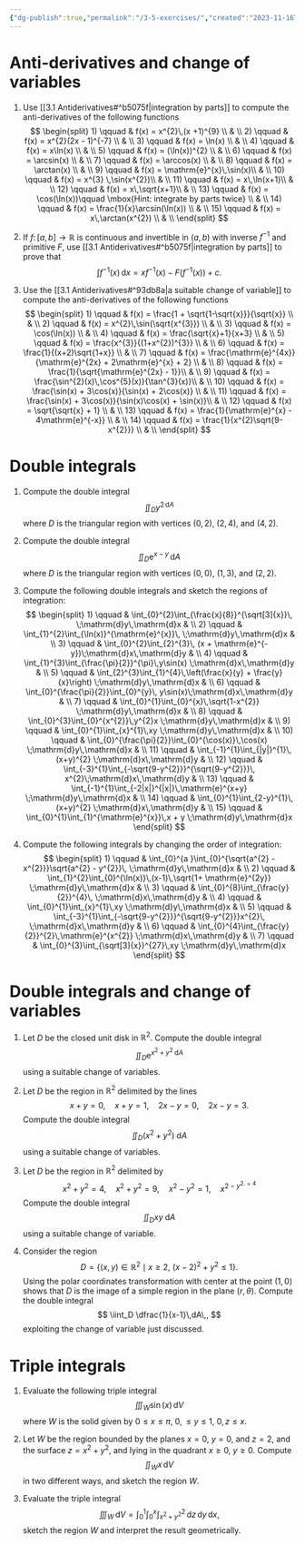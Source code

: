 ```yaml
---
{"dg-publish":true,"permalink":"/3-5-exercises/","created":"2023-11-16T23:53:00.328+01:00","updated":"2023-12-11T15:26:47.874+01:00"}
---
```


# Anti-derivatives and change of variables

1) Use [[3.1 Antiderivatives#^b5075f\|integration by parts]] to compute the anti-derivatives of the following functions
	$$ \begin{split} 1) \qquad & f(x) = x^{2}\,(x +1)^{9} \\ & \\ 2) \qquad & f(x) = x^{2}(2x - 1)^{-7} \\ & \\ 3) \qquad & f(x) = \ln(x) \\ & \\ 4)  \qquad & f(x) = x\ln(x) \\ & \\ 5)  \qquad & f(x) = (\ln(x))^{2} \\ & \\ 6)  \qquad & f(x) = \arcsin(x) \\ & \\ 7)  \qquad & f(x) = \arccos(x) \\ & \\ 8)  \qquad & f(x) = \arctan(x) \\ & \\ 9)  \qquad & f(x) = \mathrm{e}^{x}\,\sin(x)\\ & \\ 10)  \qquad & f(x) = x^{3} \,\sin(x^{2})\\ & \\ 11)  \qquad & f(x) = x\,\ln(x+1)\\ & \\ 12)  \qquad & f(x) = x\,\sqrt{x+1}\\ & \\ 13) \qquad & f(x) = \cos(\ln(x))\qquad \mbox{Hint: integrate by parts twice} \\ & \\ 14) \qquad & f(x) = \frac{1}{x}\arcsin(\ln(x)) \\ & \\ 15) \qquad & f(x) = x\,\arctan(x^{2}) \\ & \\ \end{split} $$

2) If $f\colon[a,b]\rightarrow \mathbb{R}$ is continuous and invertible in $(a,b)$ with inverse $f^{-1}$ and primitive $F$, use [[3.1 Antiderivatives#^b5075f\|integration by parts]] to prove that 
	$$ \int f^{-1}(x)\,\mathrm{d}x =x f^{-1}(x) - F(f^{-1}(x)) + c .$$

3) Use the [[3.1 Antiderivatives#^93db8a\|a suitable change of variable]] to compute the anti-derivatives of the following functions
	$$ \begin{split} 1) \qquad & f(x) = \frac{1 + \sqrt{1-\sqrt{x}}}{\sqrt{x}}  \\ & \\ 2) \qquad & f(x) =  x^{2}\,\sin(\sqrt{x^{3}}) \\ & \\ 3) \qquad & f(x) =   \cos(\ln(x)) \\ & \\ 4) \qquad & f(x) =   \frac{\sqrt{x}+1}{x+3} \\ & \\ 5) \qquad & f(x) =  \frac{x^{3}}{(1+x^{2})^{3}} \\ & \\ 6) \qquad & f(x) =   \frac{1}{(x+2)\sqrt{1+x}} \\ & \\ 7) \qquad & f(x) =   \frac{\mathrm{e}^{4x}}{\mathrm{e}^{2x} + 2\mathrm{e}^{x} + 2} \\ & \\ 8) \qquad & f(x) =   \frac{1}{\sqrt{\mathrm{e}^{2x} - 1}}\\ & \\ 9) \qquad & f(x) =   \frac{\sin^{2}(x)\,\cos^{5}(x)}{\tan^{3}(x)}\\ & \\ 10) \qquad & f(x) =  \frac{\sin(x) + 3\cos(x)}{\sin(x) + 2\cos(x)} \\ & \\ 11) \qquad & f(x) =   \frac{\sin(x) + 3\cos(x)}{\sin(x)\cos(x) + \sin(x)}\\ & \\ 12) \qquad & f(x) = \sqrt{\sqrt{x} + 1}  \\ & \\ 13) \qquad & f(x) = \frac{1}{\mathrm{e}^{x} - 4\mathrm{e}^{-x}} \\ & \\ 14) \qquad & f(x) = \frac{1}{x^{2}\sqrt{9-x^{2}}}  \\ & \\ \end{split} $$

# Double integrals 

1) Compute the double integral
	$$ \iint_{D}y^{2\,\mathrm{d}A}$$
	where $D$ is the triangular region with vertices $(0,2)$, $(2,4)$, and $(4,2)$.

2) Compute the double integral
	$$ \iint_{D}\mathrm{e}^{x-y}\,\mathrm{d}A $$
	where $D$ is the triangular region with vertices $(0,0)$, $(1,3)$, and $(2,2)$.

3) Compute the following double integrals and sketch the regions of integration:
	$$ \begin{split} 1) \qquad & \int_{0}^{2}\int_{\frac{x}{8}}^{\sqrt[3]{x}}\, \;\mathrm{d}y\,\mathrm{d}x & \\ 2) \qquad & \int_{1}^{2}\int_{\ln(x)}^{\mathrm{e}^{x}}\, \;\mathrm{d}y\,\mathrm{d}x & \\ 3) \qquad & \int_{0}^{2}\int_{2}^{3}\, (x + \mathrm{e}^{-y})\;\mathrm{d}x\,\mathrm{d}y & \\ 4)  \qquad & \int_{1}^{3}\int_{\frac{\pi}{2}}^{\pi}\,y\sin(x) \;\mathrm{d}x\,\mathrm{d}y & \\ 5)  \qquad & \int_{2}^{3}\int_{1}^{4}\,\left(\frac{x}{y} + \frac{y}{x}\right) \;\mathrm{d}y\,\mathrm{d}x & \\ 6)  \qquad & \int_{0}^{\frac{\pi}{2}}\int_{0}^{y}\, y\sin(x)\;\mathrm{d}x\,\mathrm{d}y & \\ 7)  \qquad & \int_{0}^{1}\int_{0}^{x}\,\sqrt{1-x^{2}} \;\mathrm{d}y\,\mathrm{d}x & \\ 8)  \qquad & \int_{0}^{3}\int_{0}^{x^{2}}\,y^{2}x \;\mathrm{d}y\,\mathrm{d}x & \\ 9)  \qquad & \int_{0}^{1}\int_{x}^{1}\,xy \;\mathrm{d}y\,\mathrm{d}x & \\ 10)  \qquad & \int_{0}^{\frac{\pi}{2}}\int_{0}^{\cos(x)}\,\cos(x) \;\mathrm{d}y\,\mathrm{d}x & \\ 11)  \qquad & \int_{-1}^{1}\int_{|y|}^{1}\,(x+y)^{2} \;\mathrm{d}x\,\mathrm{d}y & \\ 12)  \qquad & \int_{-3}^{1}\int_{-\sqrt{9-y^{2}}}^{\sqrt{9-y^{2}}}\, x^{2}\;\mathrm{d}x\,\mathrm{d}y & \\ 13) \qquad & \int_{-1}^{1}\int_{-2|x|}^{|x|}\,\mathrm{e}^{x+y} \;\mathrm{d}y\,\mathrm{d}x & \\ 14) \qquad & \int_{0}^{1}\int_{2-y}^{1}\,(x+y)^{2} \;\mathrm{d}x\,\mathrm{d}y & \\ 15) \qquad & \int_{0}^{1}\int_{1}^{\mathrm{e}^{x}}\,x + y \;\mathrm{d}y\,\mathrm{d}x \end{split} $$

4) Compute the following integrals by changing the order of integration:
	$$ \begin{split} 1) \qquad & \int_{0}^{a }\int_{0}^{\sqrt{a^{2} - x^{2}}}\sqrt{a^{2} - y^{2}}\, \;\mathrm{d}y\,\mathrm{d}x & \\ 2)  \qquad & \int_{1}^{2}\int_{0}^{\ln(x)}\,(x-1)\,\sqrt{1+ \mathrm{e}^{2y}} \;\mathrm{d}y\,\mathrm{d}x & \\ 3)  \qquad & \int_{0}^{8}\int_{\frac{y}{2}}^{4}\, \;\mathrm{d}x\,\mathrm{d}y & \\ 4)  \qquad & \int_{0}^{1}\int_{x}^{1}\,xy \;\mathrm{d}y\,\mathrm{d}x & \\ 5)  \qquad & \int_{-3}^{1}\int_{-\sqrt{9-y^{2}}}^{\sqrt{9-y^{2}}}x^{2}\, \;\mathrm{d}x\,\mathrm{d}y & \\ 6)  \qquad & \int_{0}^{4}\int_{\frac{y}{2}}^{2}\,\mathrm{e}^{x^{2}} \;\mathrm{d}x\,\mathrm{d}y & \\ 7)  \qquad & \int_{0}^{3}\int_{\sqrt[3]{x}}^{27}\,xy \;\mathrm{d}y\,\mathrm{d}x \end{split} $$
# Double integrals and change of variables

1) Let $D$ be the closed unit disk in $\mathbb{R}^{2}$. Compute the double integral
	$$ \iint_{D}\mathrm{e}^{x^2 + y^{2}\;\mathrm{d}A}$$
	using a suitable change of variables.

2) Let $D$ be the region in $\mathbb{R}^{2}$ delimited by the lines
	$$ x+y=0,\quad x+y=1,\quad 2x-y=0,\quad 2x-y=3 . $$
	Compute the double integral
	$$ \iint_{D}(x^{2} + y^{2})\;\mathrm{d}A $$
	using a suitable change of variables.

3) Let $D$ be the region in $\mathbb{R}^2$ delimited by
	$$ x^2 + y^2 = 4,\quad  x^2 + y^2 = 9, \quad x^2 - y^2 = 1, \quad x^{2 - y^{2 . = 4}}$$
	Compute the double integral 
	$$ \iint_{D}xy\;\mathrm{d}A $$
	using a suitable change of variable.

4) Consider the region
	$$ D=\left\lbrace (x,y)\in \mathbb{R}^2 \mid x\geq 2,\: (x-2)^2+y^{2}\leq 1 \right\rbrace . $$
	Using the polar coordinates transformation with center at the point $(1,0)$ shows that $D$ is the image of a simple region in the plane $(r,\theta)$. Compute the double integral 
	$$ \iint_D \dfrac{1}{x-1}\,dA\,, $$
	exploiting the change of variable just discussed.


# Triple integrals

1)  Evaluate the following triple integral
	$$ \iiint_{W} \sin(x)\,\mathrm{d}V $$
	where $W$ is the solid given by $0\leq x\leq \pi$, $0,\leq y\leq 1$, $0, z\leq x$.

2) Let $W$ be the region bounded by the planes $x=0$, $y = 0$, and $z=2$, and the surface $z = x^{2} + y^{2}$, and lying in the quadrant $x \geq 0$, $y\geq  0$. Compute 
	$$ \iint_{W}x\,\mathrm{d}V $$
	in two different ways, and sketch the region $W$.

3) Evaluate the triple integral
	$$ \iiint_{W}\,\mathrm{d}V=\int_{0}^{1}\int_{0}^{x}\int_{x^{2} + y^{2}}^{2}\,\mathrm{d}z\,\mathrm{d}y \,\mathrm{d}x, $$
	sketch the region $W$ and interpret the result geometrically.
